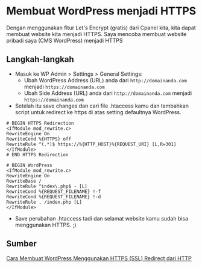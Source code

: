 # Membuat WordPress menjadi HTTPS
Dengan menggunakan fitur Let's Encrypt (gratis) dari Cpanel kita, kita dapat membuat website kita menjadi HTTPS. Saya mencoba membuat website pribadi saya (CMS WordPress) menjadi HTTPS

## Langkah-langkah
- Masuk ke WP Admin > Settings > General Settings:
    - Ubah WordPress Address (URL) anda dari `http://domainanda.com` menjadi `https://domainanda.com`
    - Ubah Side Address (URL) anda dari `http://domainanda.com` menjadi `https://domainanda.com`
- Setelah itu save changes dan cari file .htaccess kamu dan tambahkan script untuk redirect ke https di atas setting defaultnya WordPress.
```
# BEGIN HTTPS Redirection
<IfModule mod_rewrite.c>
RewriteEngine On
RewriteCond %{HTTPS} off
RewriteRule ^(.*)$ https://%{HTTP_HOST}%{REQUEST_URI} [L,R=301]
</IfModule>
# END HTTPS Redirection
 
# BEGIN WordPress
<IfModule mod_rewrite.c>
RewriteEngine On
RewriteBase /
RewriteRule ^index\.php$ - [L]
RewriteCond %{REQUEST_FILENAME} !-f
RewriteCond %{REQUEST_FILENAME} !-d
RewriteRule . /index.php [L]
</IfModule>
```
- Save perubahan .htaccess tadi dan selamat website kamu sudah bisa menggunakan HTTPS. ;)

## Sumber
[Cara Membuat WordPress Menggunakan HTTPS (SSL) Redirect dari HTTP](https://situsali.com/other/cms/2015/11/07/cara-membuat-wordpress-menggunakan-https-ssl-redirect-dari-http/)